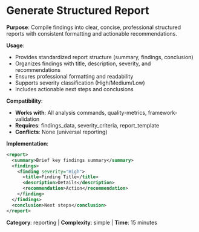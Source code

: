 # Generate Structured Report

**Purpose**: Compile findings into clear, concise, professional structured reports with consistent formatting and actionable recommendations.

**Usage**: 
- Provides standardized report structure (summary, findings, conclusion)
- Organizes findings with title, description, severity, and recommendations
- Ensures professional formatting and readability
- Supports severity classification (High/Medium/Low)
- Includes actionable next steps and conclusions

**Compatibility**: 
- **Works with**: All analysis commands, quality-metrics, framework-validation
- **Requires**: findings_data, severity_criteria, report_template
- **Conflicts**: None (universal reporting)

**Implementation**:
```xml
<report>
  <summary>Brief key findings summary</summary>
  <findings>
    <finding severity="High">
      <title>Finding Title</title>
      <description>Details</description>
      <recommendation>Action</recommendation>
    </finding>
  </findings>
  <conclusion>Next steps</conclusion>
</report>
```

**Category**: reporting | **Complexity**: simple | **Time**: 15 minutes